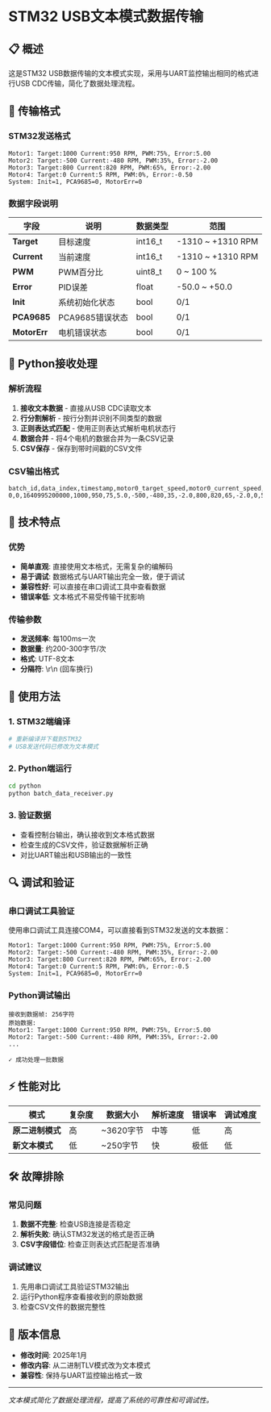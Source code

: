 # STM32 USB文本模式数据传输

## 📋 概述

这是STM32 USB数据传输的文本模式实现，采用与UART监控输出相同的格式进行USB CDC传输，简化了数据处理流程。

## 🔄 传输格式

### STM32发送格式
```
Motor1: Target:1000 Current:950 RPM, PWM:75%, Error:5.00
Motor2: Target:-500 Current:-480 RPM, PWM:35%, Error:-2.00
Motor3: Target:800 Current:820 RPM, PWM:65%, Error:-2.00
Motor4: Target:0 Current:5 RPM, PWM:0%, Error:-0.50
System: Init=1, PCA9685=0, MotorErr=0
```

### 数据字段说明

| 字段 | 说明 | 数据类型 | 范围 |
|------|------|----------|------|
| **Target** | 目标速度 | int16_t | -1310 ~ +1310 RPM |
| **Current** | 当前速度 | int16_t | -1310 ~ +1310 RPM |
| **PWM** | PWM百分比 | uint8_t | 0 ~ 100 % |
| **Error** | PID误差 | float | -50.0 ~ +50.0 |
| **Init** | 系统初始化状态 | bool | 0/1 |
| **PCA9685** | PCA9685错误状态 | bool | 0/1 |
| **MotorErr** | 电机错误状态 | bool | 0/1 |

## 🐍 Python接收处理

### 解析流程
1. **接收文本数据** - 直接从USB CDC读取文本
2. **行分割解析** - 按行分割并识别不同类型的数据
3. **正则表达式匹配** - 使用正则表达式解析电机状态行
4. **数据合并** - 将4个电机的数据合并为一条CSV记录
5. **CSV保存** - 保存到带时间戳的CSV文件

### CSV输出格式
```csv
batch_id,data_index,timestamp,motor0_target_speed,motor0_current_speed,motor0_pwm,motor0_error,motor1_target_speed,motor1_current_speed,motor1_pwm,motor1_error,motor2_target_speed,motor2_current_speed,motor2_pwm,motor2_error,motor3_target_speed,motor3_current_speed,motor3_pwm,motor3_error,receive_time
0,0,1640995200000,1000,950,75,5.0,-500,-480,35,-2.0,800,820,65,-2.0,0,5,0,-0.5,1640995200.123
```

## 🔧 技术特点

### 优势
- **简单直观**: 直接使用文本格式，无需复杂的编解码
- **易于调试**: 数据格式与UART输出完全一致，便于调试
- **兼容性好**: 可以直接在串口调试工具中查看数据
- **错误率低**: 文本格式不易受传输干扰影响

### 传输参数
- **发送频率**: 每100ms一次
- **数据量**: 约200-300字节/次
- **格式**: UTF-8文本
- **分隔符**: \r\n (回车换行)

## 🚀 使用方法

### 1. STM32端编译
```bash
# 重新编译并下载到STM32
# USB发送代码已修改为文本模式
```

### 2. Python端运行
```bash
cd python
python batch_data_receiver.py
```

### 3. 验证数据
- 查看控制台输出，确认接收到文本格式数据
- 检查生成的CSV文件，验证数据解析正确
- 对比UART输出和USB输出的一致性

## 🔍 调试和验证

### 串口调试工具验证
使用串口调试工具连接COM4，可以直接看到STM32发送的文本数据：
```
Motor1: Target:1000 Current:950 RPM, PWM:75%, Error:5.00
Motor2: Target:-500 Current:-480 RPM, PWM:35%, Error:-2.00
Motor3: Target:800 Current:820 RPM, PWM:65%, Error:-2.00
Motor4: Target:0 Current:5 RPM, PWM:0%, Error:-0.5
System: Init=1, PCA9685=0, MotorErr=0
```

### Python调试输出
```
接收到数据帧: 256字符
原始数据:
Motor1: Target:1000 Current:950 RPM, PWM:75%, Error:5.00
Motor2: Target:-500 Current:-480 RPM, PWM:35%, Error:-2.00
...

✓ 成功处理一批数据
```

## ⚡ 性能对比

| 模式 | 复杂度 | 数据大小 | 解析速度 | 错误率 | 调试难度 |
|------|--------|----------|----------|--------|----------|
| **原二进制模式** | 高 | ~3620字节 | 中等 | 低 | 高 |
| **新文本模式** | 低 | ~250字节 | 快 | 极低 | 低 |

## 🛠️ 故障排除

### 常见问题
1. **数据不完整**: 检查USB连接是否稳定
2. **解析失败**: 确认STM32发送的格式是否正确
3. **CSV字段错位**: 检查正则表达式匹配是否准确

### 调试建议
1. 先用串口调试工具验证STM32输出
2. 运行Python程序查看接收到的原始数据
3. 检查CSV文件的数据完整性

## 📝 版本信息

- **修改时间**: 2025年1月
- **修改内容**: 从二进制TLV模式改为文本模式
- **兼容性**: 保持与UART监控输出格式一致

---

*文本模式简化了数据处理流程，提高了系统的可靠性和可调试性。*
